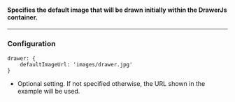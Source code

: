 #### Specifies the default image that will be drawn initially within the DrawerJs container. 

***
### Configuration
```
drawer: {
    defaultImageUrl: 'images/drawer.jpg'
}
```
* Optional setting. If not specified otherwise, the URL shown in the example will be used.